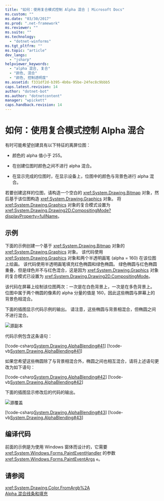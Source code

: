 ```yaml
---
title: "如何：使用复合模式控制 Alpha 混合 | Microsoft Docs"
ms.custom: ""
ms.date: "03/30/2017"
ms.prod: ".net-framework"
ms.reviewer: ""
ms.suite: ""
ms.technology: 
  - "dotnet-winforms"
ms.tgt_pltfrm: ""
ms.topic: "article"
dev_langs: 
  - "jsharp"
helpviewer_keywords: 
  - "alpha 混合, 复合"
  - "颜色, 混合"
  - "颜色, 控制透明度"
ms.assetid: f331df2d-b395-4b0a-95be-24fec8c9bbb5
caps.latest.revision: 14
author: "dotnet-bot"
ms.author: "dotnetcontent"
manager: "wpickett"
caps.handback.revision: 14
---
```

# 如何：使用复合模式控制 Alpha 混合
有时可能希望创建具有以下特征的离屏位图：  
  
-   颜色的 alpha 值小于 255。  
  
-   在创建位图时颜色之间不进行 alpha 混合。  
  
-   在显示完成的位图时，在显示设备上，位图中的颜色与背景色进行 alpha 混合。  
  
 若要创建这样的位图，请构造一个空白的 <xref:System.Drawing.Bitmap> 对象，然后基于该位图构造 <xref:System.Drawing.Graphics> 对象。  将 <xref:System.Drawing.Graphics> 对象的复合模式设置为 <xref:System.Drawing.Drawing2D.CompositingMode?displayProperty=fullName>。  
  
## 示例  
 下面的示例创建一个基于 <xref:System.Drawing.Bitmap> 对象的 <xref:System.Drawing.Graphics> 对象。  该代码使用 <xref:System.Drawing.Graphics> 对象和两个半透明画笔 \(alpha \= 160\) 在该位图上绘画。  该代码使用半透明画笔填充红色椭圆和绿色椭圆。  绿色椭圆与红色椭圆重叠，但是绿色并不与红色混合，这是因为 <xref:System.Drawing.Graphics> 对象的复合模式已设置为 <xref:System.Drawing.Drawing2D.CompositingMode>。  
  
 该代码在屏幕上绘制该位图两次：一次是在白色背景上，一次是在多色背景上。  位图中属于两个椭圆的像素的 alpha 分量的值是 160，因此这些椭圆与屏幕上的背景色相混合。  
  
 下面的插图显示代码示例的输出。  请注意，这些椭圆与背景相混合，但椭圆之间不进行混合。  
  
 ![源副本](../../../../docs/framework/winforms/advanced/media/sourcecopy.png "sourcecopy")  
  
 代码示例包含这条语句：  
  
 [!code-csharp[System.Drawing.AlphaBlending#41](../../../../samples/snippets/csharp/VS_Snippets_Winforms/System.Drawing.AlphaBlending/CS/Class1.cs#41)]
 [!code-vb[System.Drawing.AlphaBlending#41](../../../../samples/snippets/visualbasic/VS_Snippets_Winforms/System.Drawing.AlphaBlending/VB/Class1.vb#41)]  
  
 如果您希望这些椭圆除了与背景相混合外，椭圆之间也相互混合，请将上述语句更改为如下语句：  
  
 [!code-csharp[System.Drawing.AlphaBlending#42](../../../../samples/snippets/csharp/VS_Snippets_Winforms/System.Drawing.AlphaBlending/CS/Class1.cs#42)]
 [!code-vb[System.Drawing.AlphaBlending#42](../../../../samples/snippets/visualbasic/VS_Snippets_Winforms/System.Drawing.AlphaBlending/VB/Class1.vb#42)]  
  
 下面的插图显示修改后的代码的输出。  
  
 ![源覆盖](../../../../docs/framework/winforms/advanced/media/sourceover.png "sourceover")  
  
 [!code-csharp[System.Drawing.AlphaBlending#43](../../../../samples/snippets/csharp/VS_Snippets_Winforms/System.Drawing.AlphaBlending/CS/Class1.cs#43)]
 [!code-vb[System.Drawing.AlphaBlending#43](../../../../samples/snippets/visualbasic/VS_Snippets_Winforms/System.Drawing.AlphaBlending/VB/Class1.vb#43)]  
  
## 编译代码  
 前面的示例是为使用 Windows 窗体而设计的，它需要 <xref:System.Windows.Forms.PaintEventHandler> 的参数 <xref:System.Windows.Forms.PaintEventArgs> `e`。  
  
## 请参阅  
 <xref:System.Drawing.Color.FromArgb%2A>   
 [Alpha 混合线条和填充](../../../../docs/framework/winforms/advanced/alpha-blending-lines-and-fills.md)